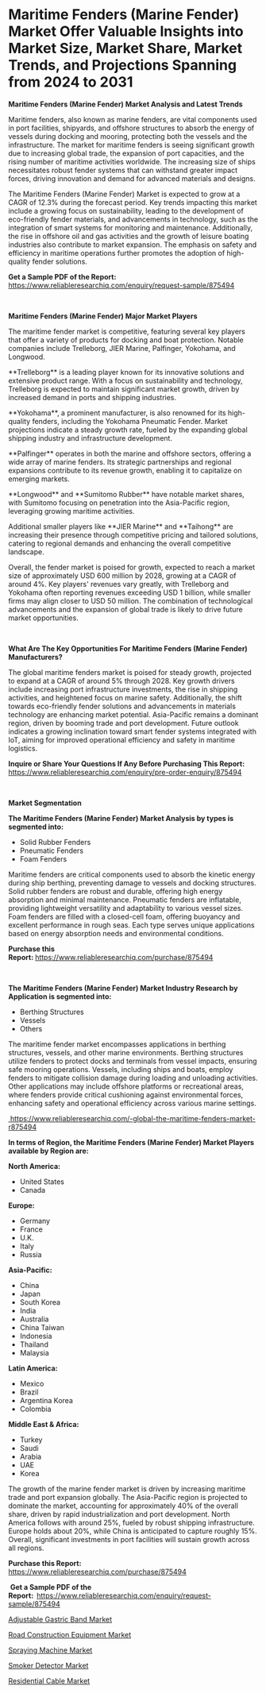 <p><h1>Maritime Fenders (Marine Fender) Market Offer Valuable Insights into Market Size, Market Share, Market Trends, and Projections Spanning from 2024 to 2031</h1></p><p><strong>Maritime Fenders (Marine Fender) Market Analysis and Latest Trends</strong></p>
<p><p>Maritime fenders, also known as marine fenders, are vital components used in port facilities, shipyards, and offshore structures to absorb the energy of vessels during docking and mooring, protecting both the vessels and the infrastructure. The market for maritime fenders is seeing significant growth due to increasing global trade, the expansion of port capacities, and the rising number of maritime activities worldwide. The increasing size of ships necessitates robust fender systems that can withstand greater impact forces, driving innovation and demand for advanced materials and designs.</p><p>The Maritime Fenders (Marine Fender) Market is expected to grow at a CAGR of 12.3% during the forecast period. Key trends impacting this market include a growing focus on sustainability, leading to the development of eco-friendly fender materials, and advancements in technology, such as the integration of smart systems for monitoring and maintenance. Additionally, the rise in offshore oil and gas activities and the growth of leisure boating industries also contribute to market expansion. The emphasis on safety and efficiency in maritime operations further promotes the adoption of high-quality fender solutions.</p></p>
<p><strong>Get a Sample PDF of the Report:&nbsp;</strong> <a href="https://www.reliableresearchiq.com/enquiry/request-sample/875494">https://www.reliableresearchiq.com/enquiry/request-sample/875494</a></p>
<p>&nbsp;</p>
<p><strong>Maritime Fenders (Marine Fender) Major Market Players</strong></p>
<p><p>The maritime fender market is competitive, featuring several key players that offer a variety of products for docking and boat protection. Notable companies include Trelleborg, JIER Marine, Palfinger, Yokohama, and Longwood. </p><p>**Trelleborg** is a leading player known for its innovative solutions and extensive product range. With a focus on sustainability and technology, Trelleborg is expected to maintain significant market growth, driven by increased demand in ports and shipping industries. </p><p>**Yokohama**, a prominent manufacturer, is also renowned for its high-quality fenders, including the Yokohama Pneumatic Fender. Market projections indicate a steady growth rate, fueled by the expanding global shipping industry and infrastructure development.</p><p>**Palfinger** operates in both the marine and offshore sectors, offering a wide array of marine fenders. Its strategic partnerships and regional expansions contribute to its revenue growth, enabling it to capitalize on emerging markets.</p><p>**Longwood** and **Sumitomo Rubber** have notable market shares, with Sumitomo focusing on penetration into the Asia-Pacific region, leveraging growing maritime activities. </p><p>Additional smaller players like **JIER Marine** and **Taihong** are increasing their presence through competitive pricing and tailored solutions, catering to regional demands and enhancing the overall competitive landscape.</p><p>Overall, the fender market is poised for growth, expected to reach a market size of approximately USD 600 million by 2028, growing at a CAGR of around 4%. Key players' revenues vary greatly, with Trelleborg and Yokohama often reporting revenues exceeding USD 1 billion, while smaller firms may align closer to USD 50 million. The combination of technological advancements and the expansion of global trade is likely to drive future market opportunities.</p></p>
<p>&nbsp;</p>
<p><strong>What Are The Key Opportunities For Maritime Fenders (Marine Fender) Manufacturers?</strong></p>
<p><p>The global maritime fenders market is poised for steady growth, projected to expand at a CAGR of around 5% through 2028. Key growth drivers include increasing port infrastructure investments, the rise in shipping activities, and heightened focus on marine safety. Additionally, the shift towards eco-friendly fender solutions and advancements in materials technology are enhancing market potential. Asia-Pacific remains a dominant region, driven by booming trade and port development. Future outlook indicates a growing inclination toward smart fender systems integrated with IoT, aiming for improved operational efficiency and safety in maritime logistics.</p></p>
<p><strong>Inquire or Share Your Questions If Any Before Purchasing This Report:</strong> <a href="https://www.reliableresearchiq.com/enquiry/pre-order-enquiry/875494">https://www.reliableresearchiq.com/enquiry/pre-order-enquiry/875494</a></p>
<p>&nbsp;</p>
<p><strong>Market Segmentation</strong></p>
<p><strong>The Maritime Fenders (Marine Fender) Market Analysis by types is segmented into:</strong></p>
<p><ul><li>Solid Rubber Fenders</li><li>Pneumatic Fenders</li><li>Foam Fenders</li></ul></p>
<p><p>Maritime fenders are critical components used to absorb the kinetic energy during ship berthing, preventing damage to vessels and docking structures. Solid rubber fenders are robust and durable, offering high energy absorption and minimal maintenance. Pneumatic fenders are inflatable, providing lightweight versatility and adaptability to various vessel sizes. Foam fenders are filled with a closed-cell foam, offering buoyancy and excellent performance in rough seas. Each type serves unique applications based on energy absorption needs and environmental conditions.</p></p>
<p><strong>Purchase this Report:&nbsp;</strong><a href="https://www.reliableresearchiq.com/purchase/875494">https://www.reliableresearchiq.com/purchase/875494</a></p>
<p>&nbsp;</p>
<p><strong>The Maritime Fenders (Marine Fender) Market Industry Research by Application is segmented into:</strong></p>
<p><ul><li>Berthing Structures</li><li>Vessels</li><li>Others</li></ul></p>
<p><p>The maritime fender market encompasses applications in berthing structures, vessels, and other marine environments. Berthing structures utilize fenders to protect docks and terminals from vessel impacts, ensuring safe mooring operations. Vessels, including ships and boats, employ fenders to mitigate collision damage during loading and unloading activities. Other applications may include offshore platforms or recreational areas, where fenders provide critical cushioning against environmental forces, enhancing safety and operational efficiency across various marine settings.</p></p>
<p><a href="https://www.reliableresearchiq.com/-global-the-maritime-fenders-market-r875494">&nbsp;https://www.reliableresearchiq.com/-global-the-maritime-fenders-market-r875494</a></p>
<p><strong>In terms of Region, the Maritime Fenders (Marine Fender) Market Players available by Region are:</strong></p>
<p>
    <p> <strong> North America: </strong>
        <ul>
            <li>United States</li>
            <li>Canada</li>
        </ul>
        </p> 
    <p> <strong> Europe: </strong>
        <ul>
            <li>Germany</li>
            <li>France</li>
            <li>U.K.</li>
            <li>Italy</li>
            <li>Russia</li>
        </ul>
        </p> 
    <p> <strong> Asia-Pacific: </strong>
        <ul>
            <li>China</li>
            <li>Japan</li>
            <li>South Korea</li>
            <li>India</li>
            <li>Australia</li>
            <li>China Taiwan</li>
            <li>Indonesia</li>
            <li>Thailand</li>
            <li>Malaysia</li>
        </ul>
        </p> 
    <p> <strong> Latin America: </strong>
        <ul>
            <li>Mexico</li>
            <li>Brazil</li>
            <li>Argentina Korea</li>
            <li>Colombia</li>
        </ul>
        </p> 
    <p> <strong> Middle East & Africa: </strong>
        <ul>
            <li>Turkey</li>
            <li>Saudi</li>
            <li>Arabia</li>
            <li>UAE</li>
            <li>Korea</li>
        </ul>
    </p>
    </p>
<p><p>The growth of the marine fender market is driven by increasing maritime trade and port expansion globally. The Asia-Pacific region is projected to dominate the market, accounting for approximately 40% of the overall share, driven by rapid industrialization and port development. North America follows with around 25%, fueled by robust shipping infrastructure. Europe holds about 20%, while China is anticipated to capture roughly 15%. Overall, significant investments in port facilities will sustain growth across all regions.</p></p>
<p><strong>Purchase this Report: </strong><a href="https://www.reliableresearchiq.com/purchase/875494">https://www.reliableresearchiq.com/purchase/875494</a></p>
<p>&nbsp;<strong>Get a Sample PDF of the Report:&nbsp;&nbsp;</strong><a href="https://www.reliableresearchiq.com/enquiry/request-sample/875494">https://www.reliableresearchiq.com/enquiry/request-sample/875494</a></p>
<p><strong></strong></p>
<p><p><a href="https://www.linkedin.com/pulse/adjustable-gastric-band-market-share-size-trends-industry-lelee?trackingId=WWxlcDitTymAVyCZg12qsA%3D%3D">Adjustable Gastric Band Market</a></p><p><a href="https://www.linkedin.com/pulse/global-road-construction-equipment-market-share-growth-opportunities-k55rc?trackingId=ciRZPz3CRDirHYSpa%2BPfRw%3D%3D">Road Construction Equipment Market</a></p><p><a href="https://www.linkedin.com/pulse/spraying-machine-industry-sector-new-technologies-market-impact-qledc?trackingId=om2RCmPuS6uHNweT1qenCg%3D%3D">Spraying Machine Market</a></p><p><a href="https://www.linkedin.com/pulse/smoker-detector-industry-analysis-report-its-market-size-share-gxfof?trackingId=%2BKbtHgXRRb%2BaIGxrf46OgQ%3D%3D">Smoker Detector Market</a></p><p><a href="https://www.linkedin.com/pulse/residential-cable-market-investigation-industry-evolution-forecast-xgykc?trackingId=RnytfYFuRxCmzP5VEaRijQ%3D%3D">Residential Cable Market</a></p></p>